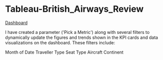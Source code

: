 # Tableau-British_Airways_Review
[Dashboard]([url](https://public.tableau.com/app/profile/siddhi.sandbhor/viz/BritishAirwaysReview_17535224548580/Dashboard1))

I have created a parameter ('Pick a Metric') along with several filters to dynamically update the figures and trends shown in the KPI cards and data visualizations on the dashboard. These filters include:

Month of Date
Traveller Type
Seat Type
Aircraft
Continent

